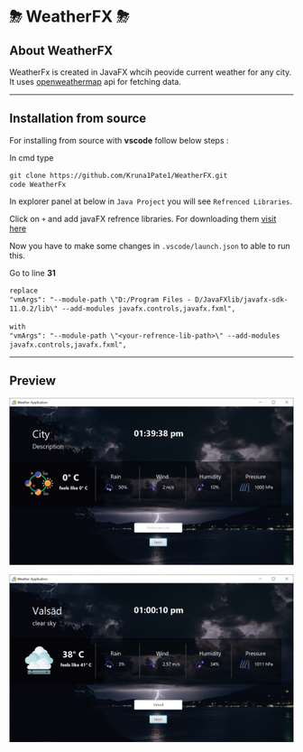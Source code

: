 # ⛈ WeatherFX ⛈

## About WeatherFX

WeatherFx is created in JavaFX whcih peovide current weather for any city. It uses [openweathermap](http://openweathermap.org/ "OpenWeatherMap") api for fetching data.

---

## Installation from source

For installing from source with **vscode** follow below steps :

In cmd type 
```
git clone https://github.com/Kruna1Pate1/WeatherFX.git
code WeatherFx
```
In explorer panel at below in `Java Project` you will see `Refrenced Libraries`.

Click on `+` and add javaFX refrence libraries. For downloading them [visit here](https://gluonhq.com/products/javafx "JavaFX refrence Libraries")

Now you have to make some changes in `.vscode/launch.json` to able to run this.

Go to line **31** 

~~~
replace
"vmArgs": "--module-path \"D:/Program Files - D/JavaFXlib/javafx-sdk-11.0.2/lib\" --add-modules javafx.controls,javafx.fxml",

with
"vmArgs": "--module-path \"<your-refrence-lib-path>\" --add-modules javafx.controls,javafx.fxml",
~~~

---

## Preview

![Preview-1](https://github.com/Kruna1Pate1/WeatherFX/blob/main/src/assets/preview/WeatherFX-1.png "WeatherFX preview-1")

![Preview-2](https://github.com/Kruna1Pate1/WeatherFX/blob/main/src/assets/preview/WeatherFX-2.png "WeatherFX preview-2")
